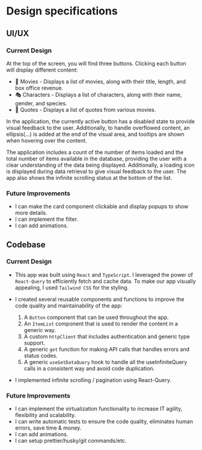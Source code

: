 # Design specifications

## UI/UX

### Current Design

At the top of the screen, you will find three buttons. Clicking each button will display different content:

- 🎥 Movies - Displays a list of movies, along with their title, length, and box office revenue.
- 🎭 Characters - Displays a list of characters, along with their name, gender, and species.
- 💬 Quotes - Displays a list of quotes from various movies.

In the application, the currently active button has a disabled state to provide visual feedback to the user. Additionally, to handle overflowed content, an ellipsis(...) is added at the end of the visual area, and tooltips are shown when hovering over the content.

The application includes a count of the number of items loaded and the total number of items available in the database, providing the user with a clear understanding of the data being displayed. Additionally, a loading icon is displayed during data retrieval to give visual feedback to the user. The app also shows the infinite scrolling status at the bottom of the list.

### Future Improvements

- I can make the card component clickable and display popups to show more details.
- I can implement the filter.
- I can add animations.

## Codebase

### Current Design

- This app was built using `React` and `TypeScript`. I leveraged the power of `React-Query` to efficiently fetch and cache data. To make our app visually appealing, I used `Tailwind CSS` for the styling.

- I created several reusable components and functions to improve the code quality and maintainability of the app:

  1. A `Button` component that can be used throughout the app.
  2. An `ItemList` component that is used to render the content in a generic way.
  3. A custom `httpClient` that includes authentication and generic type support.
  4. A generic `get` function for making API calls that handles errors and status codes.
  5. A generic `useGetDataQuery` hook to handle all the useInfiniteQuery calls in a consistent way and avoid code duplication.

- I implemented infinite scrolling / pagination using React-Query.

### Future Improvements

- I can implement the virtualization functionality to increase IT agility, flexibility and scalability.
- I can write automatic tests to ensure the code quality, eliminates human errors, save time & money.
- I can add animations.
- I can setup prettier/husky/git commands/etc.
